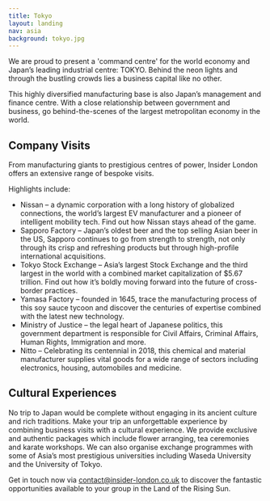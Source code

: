 ```yaml
---
title: Tokyo
layout: landing
nav: asia
background: tokyo.jpg
---
```


We are proud to present a 'command centre' for the world economy and Japan’s leading industrial centre: TOKYO. Behind the neon lights and through the bustling crowds lies a business capital like no other.

This highly diversified manufacturing base is also Japan’s management and finance centre. With a close relationship between government and business, go behind-the-scenes of the largest metropolitan economy in the world.

## Company Visits
From manufacturing giants to prestigious centres of power, Insider London offers an extensive range of bespoke visits.

Highlights include:

 * Nissan – a dynamic corporation with a long history of globalized connections, the world’s largest EV manufacturer and a pioneer of intelligent mobility tech. Find out how Nissan stays ahead of the game.
 * Sapporo Factory – Japan’s oldest beer and the top selling Asian beer in the US, Sapporo continues to go from strength to strength, not only through its crisp and refreshing products but through high-profile international acquisitions.
* Tokyo Stock Exchange – Asia’s largest Stock Exchange and the third largest in the world with a combined market capitalization of $5.67 trillion. Find out how it’s boldly moving forward into the future of cross-border practices.
* Yamasa Factory – founded in 1645, trace the manufacturing process of this soy sauce tycoon and discover the centuries of expertise combined with the latest new technology.
* Ministry of Justice – the legal heart of Japanese politics, this government department is responsible for Civil Affairs, Criminal Affairs, Human Rights, Immigration and more.
* Nitto – Celebrating its centennial in 2018, this chemical and material manufacturer supplies vital goods for a wide range of sectors including electronics, housing, automobiles and medicine.

## Cultural Experiences
No trip to Japan would be complete without engaging in its ancient culture and rich traditions. Make your trip an unforgettable experience by combining business visits with a cultural experience. We provide exclusive and authentic packages which include flower arranging, tea ceremonies and karate workshops.  We can also organise exchange programmes with some of Asia’s most prestigious universities including Waseda University and the University of Tokyo.

Get in touch now via [contact@insider-london.co.uk](mailto:contact@insider-london.co.uk) to discover the fantastic opportunities available to your group in the Land of the Rising Sun.  

